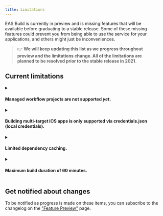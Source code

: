 ```yaml
---
title: Limitations
---
```


EAS Build is currently in preview and is missing features that will be available before graduating to a stable release. Some of these missing features could prevent you from being able to use the service for your applications, and others might just be inconveniences.

> 👉 **We will keep updating this list as we progress throughout preview and the limitations change. All of the limitations are planned to be resolved prior to the stable release in 2021.**

## Current limitations

<details><summary><h4>Managed workflow projects are not supported <em>yet</em>.</h4></summary>
<p>

EAS Build supports building iOS/Android native projects, so it works with any React Native app. Support for [Managed Expo projects](/introduction/managed-vs-bare.md) is in progress and improves every day, although if you try it we expect you'll run into some issues.

The goal for managed projects with EAS Build is to remove the limitations commonly encountered with the `expo build` service: it will produce smaller binaries by only including the dependencies you need, and you will be able to include custom native code.

</p>
</details>

<details><summary><h4>Building multi-target iOS apps is only supported via credentials.json (local credentials).</h4></summary>
<p>

There are many cases where your iOS project might have multiple targets, and each target has its own bundle identifier and provisioning profile.
Currently, building such projects is only supported via credentials.json (local credentials). [Read more on this here](../app-signing/local-credentials.md#multi-target-project).

This means you can't use automatically managed credentials if your project has multiple targets. Support for this is planned but not currently available.

</p>
</details>

<details><summary><h4>Limited dependency caching.</h4></summary>
<p>

Build jobs for Android install npm and Maven dependencies from a local cache. Build jobs for iOS install npm dependencies from a local cache, but there is no caching for CocoaPods yet.

Intermediate artifacts like `node_modules` directories are not cached and restored (eg: based on `yarn.lock` or `package-lock.json`), but if you commit them to your git repository then they will be uploaded to build servers.

[Learn more about dependendy caching](./caching.md).

</p>
</details>

<details><summary><h4>Maximum build duration of 60 minutes.</h4></summary>
<p>

If your build takes longer than 60 minutes to run, it will be cancelled. This limit is subject to change in the future, and it will be possible to increase it if needed.

</p>
</details>

## Get notified about changes

To be notified as progress is made on these items, you can subscribe to the changelog on the ["Feature Preview"](https://expo.io/eas) page.
